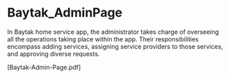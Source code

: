 # Baytak_AdminPage
In Baytak home service app, the administrator takes charge of overseeing all the operations taking place within the app. Their responsibilities encompass adding services, assigning service providers to those services, and approving diverse requests. 

[Baytak-Admin-Page.pdf]
